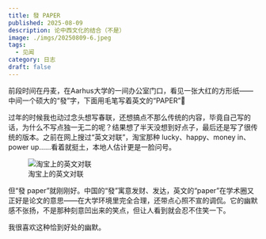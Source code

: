 ```yaml
---
title: 發 PAPER
published: 2025-08-09
description: 论中西文化的结合（不是）
image: ./imgs/20250809-6.jpeg
tags:
  - 见闻
category: 日志
draft: false
---
```

前段时间在丹麦，在Aarhus大学的一间办公室门口，看见一张大红的方形纸——中间一个硕大的“發”字，下面用毛笔写着英文的“PAPER”🤣

过年的时候我也动过念头想写春联，还想搞点不那么传统的内容，毕竟自己写的话，为什么不写点独一无二的呢？结果想了半天没想到好点子，最后还是写了很传统的版本。之前在网上搜过“英文对联”，淘宝那种 lucky、happy、money in、power up……看着就挺土，本地人估计更是一脸问号。

  <figure>
    <img src="../imgs/20250809-7.jpeg" alt="淘宝上的英文对联">
    <figcaption>淘宝上的英文对联</figcaption>
  </figure>

但“發 paper”就刚刚好。中国的“發”寓意发财、发达，英文的“paper”在学术圈又正好是论文的意思——在大学环境里完全合理，还带点心照不宣的调侃。它的幽默感不张扬，不是那种刻意凹出来的笑点，但让人看到就会忍不住笑一下。

我很喜欢这种恰到好处的幽默。
